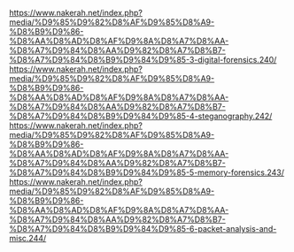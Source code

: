 https://www.nakerah.net/index.php?media/%D9%85%D9%82%D8%AF%D9%85%D8%A9-%D8%B9%D9%86-%D8%AA%D8%AD%D8%AF%D9%8A%D8%A7%D8%AA-%D8%A7%D9%84%D8%AA%D9%82%D8%A7%D8%B7-%D8%A7%D9%84%D8%B9%D9%84%D9%85-3-digital-forensics.240/
https://www.nakerah.net/index.php?media/%D9%85%D9%82%D8%AF%D9%85%D8%A9-%D8%B9%D9%86-%D8%AA%D8%AD%D8%AF%D9%8A%D8%A7%D8%AA-%D8%A7%D9%84%D8%AA%D9%82%D8%A7%D8%B7-%D8%A7%D9%84%D8%B9%D9%84%D9%85-4-steganography.242/
https://www.nakerah.net/index.php?media/%D9%85%D9%82%D8%AF%D9%85%D8%A9-%D8%B9%D9%86-%D8%AA%D8%AD%D8%AF%D9%8A%D8%A7%D8%AA-%D8%A7%D9%84%D8%AA%D9%82%D8%A7%D8%B7-%D8%A7%D9%84%D8%B9%D9%84%D9%85-5-memory-forensics.243/
https://www.nakerah.net/index.php?media/%D9%85%D9%82%D8%AF%D9%85%D8%A9-%D8%B9%D9%86-%D8%AA%D8%AD%D8%AF%D9%8A%D8%A7%D8%AA-%D8%A7%D9%84%D8%AA%D9%82%D8%A7%D8%B7-%D8%A7%D9%84%D8%B9%D9%84%D9%85-6-packet-analysis-and-misc.244/
